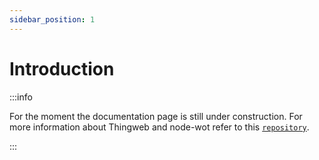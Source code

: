 ```yaml
---
sidebar_position: 1
---
```


# Introduction

:::info

For the moment the documentation page is still under construction. For more information about Thingweb and node-wot refer to this [`repository`](https://github.com/eclipse-thingweb/node-wot).

:::
